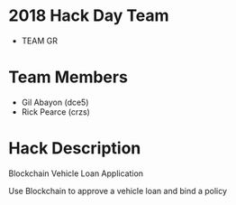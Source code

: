 # 2018 Hack Day Team
* TEAM GR

# Team Members
* Gil Abayon (dce5)
* Rick Pearce (crzs)

# Hack Description
Blockchain Vehicle Loan Application

Use Blockchain to approve a vehicle loan and bind a policy
